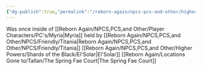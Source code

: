 ```yaml
---
{"dg-publish":true,"permalink":"/reborn-again/npcs-pcs-and-other/higher-powers/shards-of-the-black/terror/"}
---
```

Was once inside of [[Reborn Again/NPCS,PCS,and Other/Player Characters/PC's/Myria\|Myria]]
held by [[Reborn Again/NPCS,PCS,and Other/NPCS/Friendly/Titania\|Reborn Again/NPCS,PCS,and Other/NPCS/Friendly/Titania]]
[[Reborn Again/NPCS,PCS,and Other/Higher Powers/Shards of the Black/El'Solar\|El'Solar]]
[[Reborn Again/Locations Gone to/Tallan/The Spring Fae Court\|The Spring Fae Court]]
